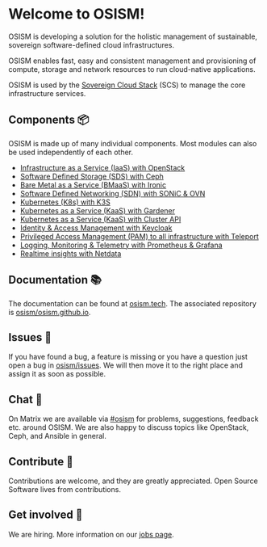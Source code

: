 # Welcome to OSISM!

OSISM is developing a solution for the holistic management of sustainable, sovereign
software-defined cloud infrastructures.

OSISM enables fast, easy and consistent management and provisioning of compute, storage and
network resources to run cloud-native applications.

OSISM is used by the [Sovereign Cloud Stack](https://scs.community/) (SCS) to manage
the core infrastructure services.

## Components 📦️

OSISM is made up of many individual components. Most modules can also be used independently of
each other.

* [Infrastructure as a Service (IaaS) with OpenStack](https://osism.tech/docs/guides/concept-guide/components/openstack)
* [Software Defined Storage (SDS) with Ceph](https://osism.tech/docs/guides/concept-guide/components/ceph)
* [Bare Metal as a Service (BMaaS) with Ironic](https://osism.tech/docs/guides/concept-guide/components/ironic)
* [Software Defined Networking (SDN) with SONiC & OVN](https://osism.tech/docs/guides/concept-guide/components/sonic)
* [Kubernetes (K8s) with K3S](https://osism.tech/docs/guides/concept-guide/components/k3s)
* [Kubernetes as a Service (KaaS) with Gardener](https://osism.tech/docs/guides/concept-guide/components/gardener)
* [Kubernetes as a Service (KaaS) with Cluster API](https://osism.tech/docs/guides/concept-guide/components/clusterapi)
* [Identity & Access Management with Keycloak](https://osism.tech/docs/guides/concept-guide/components/keycloak)
* [Privileged Access Management (PAM) to all infrastructure with Teleport](https://osism.tech/docs/guides/concept-guide/components/teleport)
* [Logging, Monitoring & Telemetry with Prometheus & Grafana](https://osism.tech/docs/guides/concept-guide/components/prometheus)
* [Realtime insights with Netdata](https://osism.tech/docs/guides/concept-guide/components/netdata)

## Documentation 📚

The documentation can be found at [osism.tech](https://osism.tech/docs/).
The associated repository is [osism/osism.github.io](https://github.com/osism/osism.github.io).

## Issues 🐛

If you have found a bug, a feature is missing or you have a question just open a bug in
[osism/issues](https://github.com/osism/issues). We will then move it to the
right place and assign it as soon as possible.

## Chat 💬

On Matrix we are available via [#osism](https://matrix.to/#/#osism:matrix.org) for problems,
suggestions, feedback etc. around OSISM. We are also happy to discuss topics like OpenStack,
Ceph, and Ansible in general.

## Contribute 💚

Contributions are welcome, and they are greatly appreciated. Open Source Software lives
from contributions.

## Get involved 🤝

We are hiring. More information on our [jobs page](https://osism.tech/jobs/).
